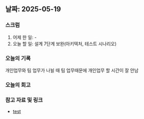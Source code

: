 ## 날짜: 2025-05-19

### 스크럼
1. 어제 한 일: -
2. 오늘 할 일: 설계 7단계 보완(아키텍처, 테스트 시나리오)

### 오늘의 기록
개인업무와 팀 업무가 나뉠 때
팀 업무때문에 개인업무 할 시간이 잘 안남



### 오늘의 회고
> 

### 참고 자료 및 링크
- [test](https://github.com/100-hours-a-week/14-YG-WIKI/wiki/AI-Wiki)
